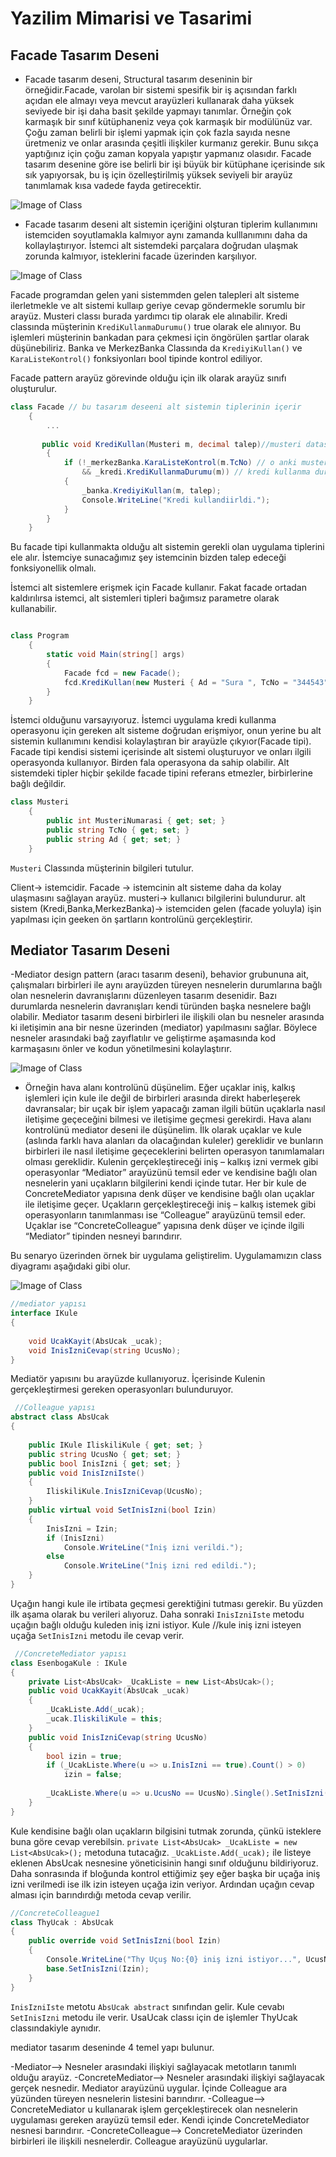 # Yazilim Mimarisi ve Tasarimi

## Facade Tasarım Deseni

- Facade tasarım deseni, Structural tasarım deseninin bir örneğidir.Facade, varolan bir sistemi spesifik bir iş açısından farklı açıdan ele almayı veya mevcut arayüzleri kullanarak daha yüksek seviyede bir işi daha basit şekilde yapmayı tanımlar. Örneğin çok karmaşık bir sınıf kütüphaneniz veya çok karmaşık bir modülünüz var. Çoğu zaman belirli bir işlemi yapmak için çok fazla sayıda nesne üretmeniz ve onlar arasında çeşitli ilişkiler kurmanız gerekir. Bunu sıkça yaptığınız için çoğu zaman kopyala yapıştır yapmanız olasıdır. Facade tasarım desenine göre ise belirli bir işi büyük bir kütüphane içerisinde sık sık yapıyorsak, bu iş için özelleştirilmiş yüksek seviyeli bir arayüz tanımlamak kısa vadede fayda getirecektir.


![Image of Class](facade_uml.png)


- Facade tasarım deseni alt sistemin içeriğini olşturan tiplerim kullanımını istemciden soyutlamakla kalmıyor aynı zamanda kulllanımını daha da kollaylaştırıyor.  İstemci alt sistemdeki parçalara doğrudan ulaşmak zorunda kalmıyor, isteklerini facade üzerinden karşılıyor.

![Image of Class](facadeUml.png)

Facade programdan gelen yani sistemmden gelen talepleri alt sisteme ilerletmekle ve alt sistemi kullaıp geriye cevap göndermekle sorumlu bir arayüz. Musteri classı burada yardımcı tip olarak ele alınabilir. Kredi classında müşterinin ```KrediKullanmaDurumu()```  true olarak ele alınıyor. Bu işlemleri müşterinin bankadan para çekmesi için öngörülen şartlar olarak düşünebiliriz. Banka ve MerkezBanka Classında da ```KrediyiKullan()``` ve ```KaraListeKontrol()``` fonksiyonları bool tipinde kontrol ediliyor. 


Facade pattern arayüz görevinde olduğu için ilk olarak arayüz sınıfı oluşturulur.


```C#
class Facade // bu tasarım deseeni alt sistemin tiplerinin içerir 
    {
        ...
    
       public void KrediKullan(Musteri m, decimal talep)//musteri datasını parametre olarak vereceğiz, talep dilen miktar verilecek
        {
            if (!_merkezBanka.KaraListeKontrol(m.TcNo) // o anki musterinin tc sini gönder -> geçtiyse
                && _kredi.KrediKullanmaDurumu(m)) // kredi kullanma durumu pozitifse     
            {
                _banka.KrediyiKullan(m, talep);
                Console.WriteLine("Kredi kullandiirldi.");
            }
        }
    }
```
Bu facade tipi kullanmakta olduğu alt sistemin gerekli olan uygulama tiplerini ele alır. İstemciye sunacağımız şey istemcinin bizden talep edeceği fonksiyonellik olmalı.

İstemci alt sistemlere erişmek için Facade kullanır. Fakat facade ortadan kaldırılırsa istemci, alt sistemleri tipleri bağımsız parametre olarak kullanabilir.


```C#

class Program
    {
        static void Main(string[] args)
        {
            Facade fcd = new Facade();
            fcd.KrediKullan(new Musteri { Ad = "Sura ", TcNo = "344543", MusteriNumarasi = 1001 }, 1000);
        }
    }


```

İstemci olduğunu varsayıyoruz. İstemci uygulama kredi kullanma operasyonu için gereken alt sisteme doğrudan erişmiyor, onun yerine bu alt sistemin kullanımını kendisi kolaylaştıran bir arayüzle çıkyıor(Facade tipi). Facade tipi kendisi sistemi içerisinde alt sistemi oluşturuyor ve onları ilgili operasyonda kullanıyor. Birden fala operasyona da sahip olabilir. Alt sistemdeki tipler hiçbir şekilde facade tipini referans etmezler, birbirlerine bağlı değildir. 



```C#
class Musteri
    {
        public int MusteriNumarasi { get; set; }
        public string TcNo { get; set; }
        public string Ad { get; set; }
    }

```

```Musteri``` Classında müşterinin bilgileri tutulur.



Client-> istemcidir. 
Facade -> istemcinin alt sisteme daha da kolay ulaşmasını sağlayan arayüz.
musteri-> kullanıcı bilgilerini bulundurur.
alt sistem (Kredi,Banka,MerkezBanka)-> istemciden gelen (facade yoluyla) işin yapılması için geeken ön şartların kontrolünü gerçekleştirir.




## Mediator Tasarım Deseni

-Mediator design pattern (aracı tasarım deseni), behavior grubununa ait, çalışmaları birbirleri ile aynı arayüzden türeyen nesnelerin durumlarına bağlı olan nesnelerin davranışlarını düzenleyen tasarım desenidir. Bazı durumlarda nesnelerin davranışları kendi türünden başka nesnelere bağlı olabilir. Mediator tasarım deseni birbirleri ile ilişkili olan bu nesneler arasında ki iletişimin ana bir nesne üzerinden (mediator) yapılmasını sağlar. Böylece nesneler arasındaki bağ zayıflatılır ve geliştirme aşamasında kod karmaşasını önler ve kodun yönetilmesini kolaylaştırır. 


![Image of Class](mediator_uml.png)


- Örneğin hava alanı kontrolünü düşünelim. Eğer uçaklar iniş, kalkış işlemleri için kule ile değil de birbirleri arasında direkt haberleşerek davransalar; bir uçak bir işlem yapacağı zaman ilgili bütün uçaklarla nasıl iletişime geçeceğini bilmesi ve iletişime geçmesi gerekirdi. Hava alanı kontrolünü mediator deseni ile düşünelim. İlk olarak uçaklar ve kule (aslında farklı hava alanları da olacağından kuleler) gereklidir ve bunların birbirleri ile nasıl iletişime geçeceklerini belirten operasyon tanımlamaları olması gereklidir. Kulenin gerçekleştireceği iniş – kalkış izni vermek gibi operasyonlar “Mediator” arayüzünü temsil eder ve kendisine bağlı olan nesnelerin yani uçakların bilgilerini kendi içinde tutar. Her bir kule de ConcreteMediator yapısına denk düşer ve kendisine bağlı olan uçaklar ile iletişime geçer. Uçakların gerçekleştireceği iniş – kalkış istemek gibi operasyonların tanımlanması ise “Colleague” arayüzünü temsil eder. Uçaklar ise “ConcreteColleague” yapısına denk düşer ve içinde ilgili “Mediator” tipinden nesneyi barındırır.


Bu senaryo üzerinden örnek bir uygulama geliştirelim. Uygulamamızın class diyagramı aşağıdaki gibi olur.


![Image of Class](mediatorUml.png)


```C#
//mediator yapısı
interface IKule
{
    
    void UcakKayit(AbsUcak _ucak);
    void InisIzniCevap(string UcusNo);
}
```
Mediatör yapısını bu arayüzde kullanıyoruz. İçerisinde Kulenin gerçekleştirmesi gereken operasyonları bulunduruyor.


```C#
 //Colleague yapısı
abstract class AbsUcak
{
    
    public IKule IliskiliKule { get; set; }
    public string UcusNo { get; set; }
    public bool InisIzni { get; set; }
    public void InisIzniIste()
    {
        IliskiliKule.InisIzniCevap(UcusNo);
    }
    public virtual void SetInisIzni(bool Izin)
    {
        InisIzni = Izin;
        if (InisIzni)
            Console.WriteLine("İniş izni verildi.");
        else
            Console.WriteLine("İniş izni red edildi.");
    }
}
```
Uçağın hangi kule ile irtibata geçmesi gerektiğini tutması gerekir. Bu yüzden ilk aşama olarak bu verileri alıyoruz. Daha sonraki ```InisIzniIste``` metodu uçağın bağlı olduğu kuleden iniş izni istiyor. Kule //kule iniş izni isteyen uçağa ```SetInisIzni``` metodu ile cevap verir.


```C#
 //ConcreteMediator yapısı
class EsenbogaKule : IKule
{
    private List<AbsUcak> _UcakListe = new List<AbsUcak>();
    public void UcakKayit(AbsUcak _ucak)
    {
        _UcakListe.Add(_ucak);
        _ucak.IliskiliKule = this;
    }
    public void InisIzniCevap(string UcusNo)
    {
        bool izin = true;
        if (_UcakListe.Where(u => u.InisIzni == true).Count() > 0)
            izin = false;
            
        _UcakListe.Where(u => u.UcusNo == UcusNo).Single().SetInisIzni(izin);
    }
}
```
Kule kendisine bağlı olan uçakların bilgisini tutmak zorunda, çünkü isteklere buna göre cevap verebilsin. ```private List<AbsUcak> _UcakListe = new List<AbsUcak>();``` metoduna tutacağız. ```_UcakListe.Add(_ucak);``` ile listeye eklenen AbsUcak nesnesine yöneticisinin hangi sınıf olduğunu bildiriyoruz. Daha sonrasında if bloğunda kontrol ettiğimiz şey eğer başka bir uçağa iniş izni verilmedi ise ilk izin isteyen uçağa izin veriyor. Ardından uçağın cevap alması için barındırdığı metoda cevap verilir.


```C#
//ConcreteColleague1
class ThyUcak : AbsUcak
{
    public override void SetInisIzni(bool Izin)
    {
        Console.WriteLine("Thy Uçuş No:{0} iniş izni istiyor...", UcusNo );
        base.SetInisIzni(Izin);
    }
}
```
```InisIzniIste``` metotu ```AbsUcak abstract``` sınıfından gelir. Kule cevabı ```SetInisIzni``` metodu ile verir. UsaUcak classı için de işlemler ThyUcak classındakiyle aynıdır.




mediator tasarım deseninde 4 temel yapı bulunur.

-Mediator--> Nesneler arasındaki ilişkiyi sağlayacak metotların tanımlı olduğu arayüz.
-ConcreteMediator--> Nesneler arasındaki ilişkiyi sağlayacak gerçek nesnedir. Mediator arayüzünü uygular. İçinde Colleague ara yüzünden türeyen nesnelerin listesini barındırır.
-Colleague--> ConcreteMediator u kullanarak işlem gerçekleştirecek olan nesnelerin uygulaması gereken arayüzü temsil eder. Kendi içinde ConcreteMediator nesnesi barındırır.
-ConcreteColleague--> ConcreteMediator üzerinden birbirleri ile ilişkili nesnelerdir. Colleague arayüzünü uygularlar.




